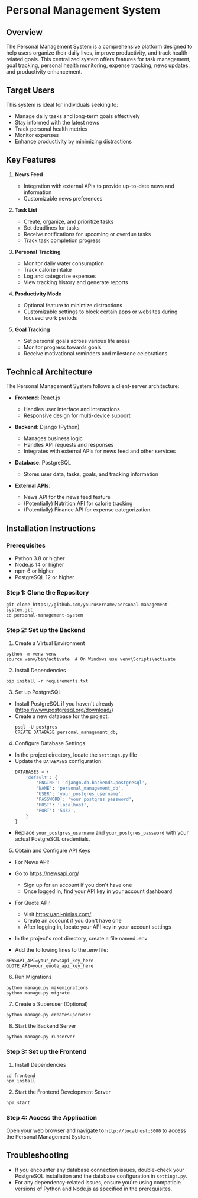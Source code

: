 # Personal Management System

## Overview

The Personal Management System is a comprehensive platform designed to help users organize their daily lives, improve productivity, and track health-related goals. This centralized system offers features for task management, goal tracking, personal health monitoring, expense tracking, news updates, and productivity enhancement.

## Target Users

This system is ideal for individuals seeking to:
- Manage daily tasks and long-term goals effectively
- Stay informed with the latest news
- Track personal health metrics
- Monitor expenses
- Enhance productivity by minimizing distractions

## Key Features

1. **News Feed**
   - Integration with external APIs to provide up-to-date news and information
   - Customizable news preferences

2. **Task List**
   - Create, organize, and prioritize tasks
   - Set deadlines for tasks
   - Receive notifications for upcoming or overdue tasks
   - Track task completion progress

3. **Personal Tracking**
   - Monitor daily water consumption
   - Track calorie intake
   - Log and categorize expenses
   - View tracking history and generate reports

4. **Productivity Mode**
   - Optional feature to minimize distractions
   - Customizable settings to block certain apps or websites during focused work periods

5. **Goal Tracking**
   - Set personal goals across various life areas
   - Monitor progress towards goals
   - Receive motivational reminders and milestone celebrations

## Technical Architecture

The Personal Management System follows a client-server architecture:

- **Frontend**: React.js
  - Handles user interface and interactions
  - Responsive design for multi-device support

- **Backend**: Django (Python)
  - Manages business logic
  - Handles API requests and responses
  - Integrates with external APIs for news feed and other services

- **Database**: PostgreSQL
  - Stores user data, tasks, goals, and tracking information

- **External APIs**:
  - News API for the news feed feature
  - (Potentially) Nutrition API for calorie tracking
  - (Potentially) Finance API for expense categorization

## Installation Instructions

### Prerequisites
- Python 3.8 or higher
- Node.js 14 or higher
- npm 6 or higher
- PostgreSQL 12 or higher

### Step 1: Clone the Repository
```
git clone https://github.com/yourusername/personal-management-system.git
cd personal-management-system
```
### Step 2: Set up the Backend

1. Create a Virtual Environment
```
python -m venv venv
source venv/bin/activate  # On Windows use venv\Scripts\activate
```

2. Install Dependencies
```
pip install -r requirements.txt
```

3. Set up PostgreSQL
- Install PostgreSQL if you haven't already (https://www.postgresql.org/download/)
- Create a new database for the project:
  ```
  psql -U postgres
  CREATE DATABASE personal_management_db;
  ```

4. Configure Database Settings
- In the project directory, locate the `settings.py` file
- Update the `DATABASES` configuration:
  ```python
  DATABASES = {
      'default': {
          'ENGINE': 'django.db.backends.postgresql',
          'NAME': 'personal_management_db',
          'USER': 'your_postgres_username',
          'PASSWORD': 'your_postgres_password',
          'HOST': 'localhost',
          'PORT': '5432',
      }
  }
  ```
- Replace `your_postgres_username` and `your_postgres_password` with your actual PostgreSQL credentials.

5. Obtain and Configure API Keys

- For News API:

- Go to https://newsapi.org/
   - Sign up for an account if you don't have one
   - Once logged in, find your API key in your account dashboard

- For Quote API:

   - Visit https://api-ninjas.com/
   - Create an account if you don't have one
   - After logging in, locate your API key in your account settings


- In the project's root directory, create a file named .env 
- Add the following lines to the .env file:
```
NEWSAPI_API=your_newsapi_key_here
QUOTE_API=your_quote_api_key_here
```

6. Run Migrations
```
python manage.py makemigrations
python manage.py migrate
```
7. Create a Superuser (Optional)
```
python manage.py createsuperuser
```
8. Start the Backend Server
```
python manage.py runserver
```
### Step 3: Set up the Frontend

1. Install Dependencies
```
cd frontend
npm install
```

2. Start the Frontend Development Server
```
npm start
```

### Step 4: Access the Application
Open your web browser and navigate to `http://localhost:3000` to access the Personal Management System.

## Troubleshooting
- If you encounter any database connection issues, double-check your PostgreSQL installation and the database configuration in `settings.py`.
- For any dependency-related issues, ensure you're using compatible versions of Python and Node.js as specified in the prerequisites.
